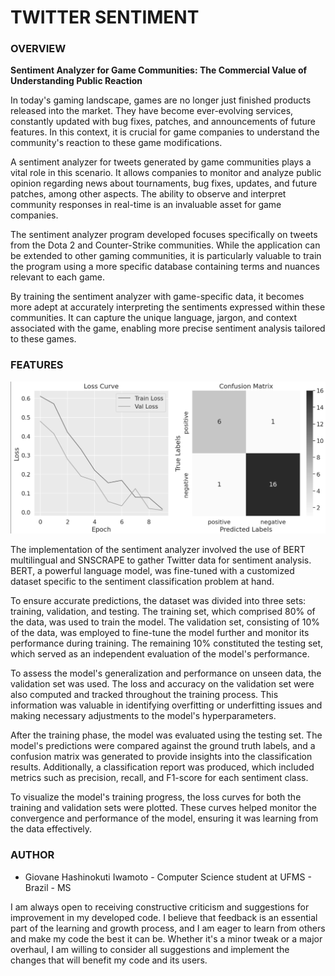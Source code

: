 # TWITTER SENTIMENT

### **OVERVIEW**

**Sentiment Analyzer for Game Communities: The Commercial Value of Understanding Public Reaction**

In today's gaming landscape, games are no longer just finished products released into the market. They have become ever-evolving services, constantly updated with bug fixes, patches, and announcements of future features. In this context, it is crucial for game companies to understand the community's reaction to these game modifications.

A sentiment analyzer for tweets generated by game communities plays a vital role in this scenario. It allows companies to monitor and analyze public opinion regarding news about tournaments, bug fixes, updates, and future patches, among other aspects. The ability to observe and interpret community responses in real-time is an invaluable asset for game companies.

The sentiment analyzer program developed focuses specifically on tweets from the Dota 2 and Counter-Strike communities. While the application can be extended to other gaming communities, it is particularly valuable to train the program using a more specific database containing terms and nuances relevant to each game.

By training the sentiment analyzer with game-specific data, it becomes more adept at accurately interpreting the sentiments expressed within these communities. It can capture the unique language, jargon, and context associated with the game, enabling more precise sentiment analysis tailored to these games.

### **FEATURES**

![Train-Val Loss and Confusion Matrix](graph.png)

The implementation of the sentiment analyzer involved the use of BERT multilingual and SNSCRAPE to gather Twitter data for sentiment analysis. BERT, a powerful language model, was fine-tuned with a customized dataset specific to the sentiment classification problem at hand.

To ensure accurate predictions, the dataset was divided into three sets: training, validation, and testing. The training set, which comprised 80% of the data, was used to train the model. The validation set, consisting of 10% of the data, was employed to fine-tune the model further and monitor its performance during training. The remaining 10% constituted the testing set, which served as an independent evaluation of the model's performance.

To assess the model's generalization and performance on unseen data, the validation set was used. The loss and accuracy on the validation set were also computed and tracked throughout the training process. This information was valuable in identifying overfitting or underfitting issues and making necessary adjustments to the model's hyperparameters.

After the training phase, the model was evaluated using the testing set. The model's predictions were compared against the ground truth labels, and a confusion matrix was generated to provide insights into the classification results. Additionally, a classification report was produced, which included metrics such as precision, recall, and F1-score for each sentiment class.

To visualize the model's training progress, the loss curves for both the training and validation sets were plotted. These curves helped monitor the convergence and performance of the model, ensuring it was learning from the data effectively.

### **AUTHOR**

- Giovane Hashinokuti Iwamoto - Computer Science student at UFMS - Brazil - MS

I am always open to receiving constructive criticism and suggestions for improvement in my developed code. I believe that feedback is an essential part of the learning and growth process, and I am eager to learn from others and make my code the best it can be. Whether it's a minor tweak or a major overhaul, I am willing to consider all suggestions and implement the changes that will benefit my code and its users.
